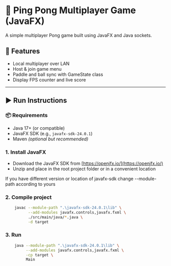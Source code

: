 # 🏓 Ping Pong Multiplayer Game (JavaFX)

A simple multiplayer Pong game built using JavaFX and Java sockets.

## 🔧 Features

- Local multiplayer over LAN
- Host & join game menu
- Paddle and ball sync with GameState class
- Display FPS counter and live score

---

## ▶️ Run Instructions

### 📦 Requirements

- Java 17+ (or compatible)
- JavaFX SDK (e.g., `javafx-sdk-24.0.1`)
- Maven *(optional but recommended)*

### 1. Install JavaFX

- Download the JavaFX SDK from [https://openjfx.io/](https://openjfx.io/)
- Unzip and place in the root project folder or in a convenient location
  
If you have different version or location of javafx-sdk change --module-path according to yours

### 2. Compile project

```bash
    javac --module-path ".\javafx-sdk-24.0.1\lib" \
          --add-modules javafx.controls,javafx.fxml \
          ./src/main/java/*.java \
          -d target
```

### 3. Run

```bash
    java --module-path ".\javafx-sdk-24.0.1\lib" \
         --add-modules javafx.controls,javafx.fxml \
         -cp target \
         Main
```
